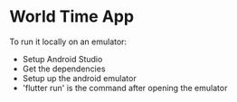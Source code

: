 # World Time App

To run it locally on an emulator:

- Setup Android Studio
- Get the dependencies
- Setup up the android emulator
- 'flutter run' is the command after opening the emulator
